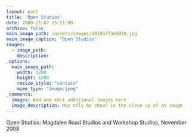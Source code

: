 ```yaml
---
layout: post
title: 'Open Studios'
date: 2008-11-07 15:21:00
archive: false
main_image_path: /assets/images/4919b773e8050.jpg
main_image_caption: "Open Studios"
images:
  - image_path: 
    description: 
_options:
  main_image_path:
    width: 1200
    height: 1200
    resize_style: "contain"
    mime_type: "image/jpeg"
_comments:
  images: Add and edit additional images here
  image_description: May only be shown in the close up of an image
---
```


Open Studios: Magdalen Road Studios and Workshop Studios, November 2008